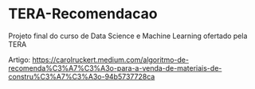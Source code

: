 # TERA-Recomendacao
Projeto final do curso de Data Science e Machine Learning ofertado pela TERA

Artigo: https://carolruckert.medium.com/algoritmo-de-recomenda%C3%A7%C3%A3o-para-a-venda-de-materiais-de-constru%C3%A7%C3%A3o-94b5737728ca
